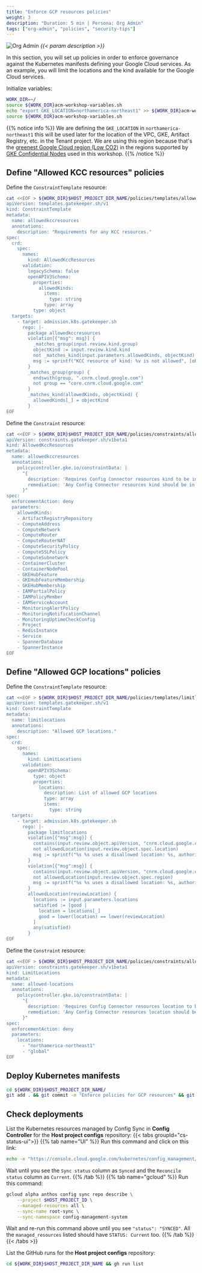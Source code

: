```yaml
---
title: "Enforce GCP resources policies"
weight: 3
description: "Duration: 5 min | Persona: Org Admin"
tags: ["org-admin", "policies", "security-tips"]
---
```

![Org Admin](https://github.com/mathieu-benoit/my-images/raw/main/acm-workshop/org-admin.png)
_{{< param description >}}_

In this section, you will set up policies in order to enforce governance against the Kubernetes manifests defining your Google Cloud services. As an example, you will limit the locations and the kind available for the Google Cloud services.

Initialize variables:
```Bash
WORK_DIR=~/
source ${WORK_DIR}acm-workshop-variables.sh
echo "export GKE_LOCATION=northamerica-northeast1" >> ${WORK_DIR}acm-workshop-variables.sh
source ${WORK_DIR}acm-workshop-variables.sh
```
{{% notice info %}}
We are defining the `GKE_LOCATION` in `northamerica-northeast1` this will be used later for the location of the VPC, GKE, Artifact Registry, etc. in the Tenant project. We are using this region because that's the [greenest Google Cloud region (Low CO2)](https://cloud.google.com/sustainability/region-carbon) in the regions supported by [GKE Confidential Nodes](https://cloud.google.com/kubernetes-engine/docs/how-to/confidential-gke-nodes#availability) used in this workshop.
{{% /notice %}}

## Define "Allowed KCC resources" policies

Define the `ConstraintTemplate` resource:
```Bash
cat <<EOF > ${WORK_DIR}$HOST_PROJECT_DIR_NAME/policies/templates/allowedkccresources.yaml
apiVersion: templates.gatekeeper.sh/v1
kind: ConstraintTemplate
metadata:
  name: allowedkccresources
  annotations:
    description: "Requirements for any KCC resources."
spec:
  crd:
    spec:
      names:
        kind: AllowedKccResources
      validation:
        legacySchema: false
        openAPIV3Schema:
          properties:
            allowedKinds:
              items:
                type: string
              type: array
          type: object
  targets:
    - target: admission.k8s.gatekeeper.sh
      rego: |-
        package allowedkccresources
        violation[{"msg": msg}] {
          _matches_group(input.review.kind.group)
          objectKind := input.review.kind.kind
          not _matches_kind(input.parameters.allowedKinds, objectKind)
          msg := sprintf("KCC resource of kind: %v is not allowed", [objectKind])
        }
        _matches_group(group) {
          endswith(group, ".cnrm.cloud.google.com")
          not group == "core.cnrm.cloud.google.com"
        }
        _matches_kind(allowedKinds, objectKind) {
          allowedKinds[_] = objectKind
        }
EOF
```

Define the `Constraint` resource:
```Bash
cat <<EOF > ${WORK_DIR}$HOST_PROJECT_DIR_NAME/policies/constraints/allowed-kcc-resources.yaml
apiVersion: constraints.gatekeeper.sh/v1beta1
kind: AllowedKccResources
metadata:
  name: allowedkccresources
  annotations:
    policycontroller.gke.io/constraintData: |
      "{
        description: 'Requires Config Connector resources kind to be in the specified list.',
        remediation: 'Any Config Connector resources kind should be in the specified list, they are the only Config Connector resources kind allowed.'
      }"
spec:
  enforcementAction: deny
  parameters:
    allowedKinds:
    - ArtifactRegistryRepository
    - ComputeAddress
    - ComputeNetwork
    - ComputeRouter
    - ComputeRouterNAT
    - ComputeSecurityPolicy
    - ComputeSSLPolicy
    - ComputeSubnetwork
    - ContainerCluster
    - ContainerNodePool
    - GKEHubFeature
    - GKEHubFeatureMembership
    - GKEHubMembership
    - IAMPartialPolicy
    - IAMPolicyMember
    - IAMServiceAccount
    - MonitoringAlertPolicy
    - MonitoringNotificationChannel
    - MonitoringUptimeCheckConfig
    - Project
    - RedisInstance
    - Service
    - SpannerDatabase
    - SpannerInstance
EOF
```

## Define "Allowed GCP locations" policies

Define the `ConstraintTemplate` resource:
```Bash
cat <<EOF > ${WORK_DIR}$HOST_PROJECT_DIR_NAME/policies/templates/limitlocations.yaml
apiVersion: templates.gatekeeper.sh/v1
kind: ConstraintTemplate
metadata:
  name: limitlocations
  annotations:
    description: "Allowed GCP locations."
spec:
  crd:
    spec:
      names:
        kind: LimitLocations
      validation:
        openAPIV3Schema:
          type: object
          properties:
            locations:
              description: List of allowed GCP locations
              type: array
              items:
                type: string
  targets:
    - target: admission.k8s.gatekeeper.sh
      rego: |-
        package limitlocations
        violation[{"msg":msg}] {
          contains(input.review.object.apiVersion, "cnrm.cloud.google.com")
          not allowedLocation(input.review.object.spec.location)
          msg := sprintf("%s %s uses a disallowed location: %s, authorized locations are: %s", [input.review.object.kind, input.review.object.metadata.name, input.review.object.spec.location, input.parameters.locations])
        }
        violation[{"msg":msg}] {
          contains(input.review.object.apiVersion, "cnrm.cloud.google.com")
          not allowedLocation(input.review.object.spec.region)
          msg := sprintf("%s %s uses a disallowed location: %s, authorized locations are: %s", [input.review.object.kind, input.review.object.metadata.name, input.review.object.spec.region, input.parameters.locations])
        }
        allowedLocation(reviewLocation) {
          locations := input.parameters.locations
          satisfied := [good |
            location = locations[_]
            good = lower(location) == lower(reviewLocation)
          ]
          any(satisfied)
        }
EOF
```

Define the `Constraint` resource:
```Bash
cat <<EOF > ${WORK_DIR}$HOST_PROJECT_DIR_NAME/policies/constraints/allowed-locations.yaml
apiVersion: constraints.gatekeeper.sh/v1beta1
kind: LimitLocations
metadata:
  name: allowed-locations
  annotations:
    policycontroller.gke.io/constraintData: |
      "{
        description: 'Requires Config Connector resources location to be in the specified list.',
        remediation: 'Any Config Connector resources location should be in the specified list, they are the only Config Connector resources location allowed.'
      }"
spec:
  enforcementAction: deny
  parameters:
    locations:
      - "northamerica-northeast1"
      - "global"
EOF
```

## Deploy Kubernetes manifests

```Bash
cd ${WORK_DIR}$HOST_PROJECT_DIR_NAME/
git add . && git commit -m "Enforce policies for GCP resources" && git push origin main
```

## Check deployments

List the Kubernetes resources managed by Config Sync in **Config Controller** for the **Host project configs** repository:
{{< tabs groupId="cs-status-ui">}}
{{% tab name="UI" %}}
Run this command and click on this link:
```Bash
echo -e "https://console.cloud.google.com/kubernetes/config_management/packages?project=${HOST_PROJECT_ID}"
```
Wait until you see the `Sync status` column as `Synced` and the `Reconcile status` column as `Current`.
{{% /tab %}}
{{% tab name="gcloud" %}}
Run this command:
```Bash
gcloud alpha anthos config sync repo describe \
    --project $HOST_PROJECT_ID \
    --managed-resources all \
    --sync-name root-sync \
    --sync-namespace config-management-system
```
Wait and re-run this command above until you see `"status": "SYNCED"`. All the `managed_resources` listed should have `STATUS: Current` too.
{{% /tab %}}
{{< /tabs >}}

List the GitHub runs for the **Host project configs** repository:
```Bash
cd ${WORK_DIR}$HOST_PROJECT_DIR_NAME && gh run list
```